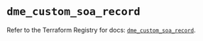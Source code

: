 # `dme_custom_soa_record`

Refer to the Terraform Registry for docs: [`dme_custom_soa_record`](https://registry.terraform.io/providers/dnsmadeeasy/dme/1.0.8/docs/resources/custom_soa_record).
